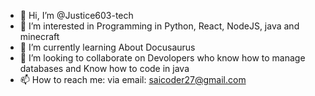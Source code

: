 - 👋 Hi, I’m @Justice603-tech
- 👀 I’m interested in Programming in Python, React, NodeJS, java and minecraft
- 🌱 I’m currently learning About Docusaurus
- 💞️ I’m looking to collaborate on Devolopers who know how to manage databases and Know how to code in java
- 📫 How to reach me: via email: saicoder27@gmail.com

<!---
Justice603-tech/Justice603-tech is a ✨ special ✨ repository because its `README.md` (this file) appears on your GitHub profile.
You can click the Preview link to take a look at your changes.
--->
